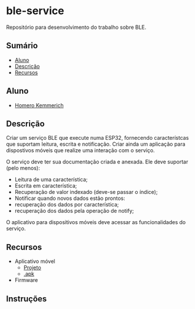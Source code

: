 # ble-service

Repositório para desenvolvimento do trabalho sobre BLE. 

## Sumário

- [Aluno](#aluno)
- [Descrição](#descrição)
- [Recursos](#recursos)

## Aluno 

- [Homero Kemmerich](146676@upf.br)

## Descrição

Criar um serviço BLE que execute numa ESP32, fornecendo característcas que suportam leitura, escrita e notificação. Criar ainda um aplicação para dispostivos móveis que realize uma interação com o serviço. 

O serviço deve ter sua documentação criada e anexada. Ele deve suportar (pelo menos):

- Leitura de uma característica;
- Escrita em característica;
- Recuperação de valor indexado (deve-se passar o índice);
- Notificar quando novos dados estão prontos:
- recuperação dos dados por característica;
- recuperação dos dados pela operação de notify;

O aplicativo para dispositivos móveis deve acessar as funcionalidades do serviço.

## Recursos

- Aplicativo móvel
    - [Projeto](https://ai2.appinventor.mit.edu/#6597180401778688)
    - [.apk](./files/)
- Firmware

## Instruções


